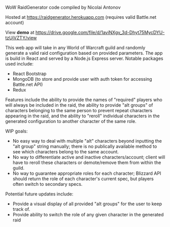 WoW RaidGenerator
code compiled by Nicolai Antonov

Hosted at https://raidgenerator.herokuapp.com (requires valid Battle.net account)

View **demo** at https://drive.google.com/file/d/1aviNXgv_3d-Dhyt75MycDYU-tzUjVZTY/view

This web app will take in any World of Warcraft guild and randomly generate a valid raid configuration based on provided parameters. The app is build in React and served by a Node.js Express server. Notable packages used include:
* React Bootstrap
* MongoDB (to store and provide user with auth token for accessing Battle.net API)
* Redux

Features include the ability to provide the names of "required" players who will always be included in the raid, the ability to provide "alt groups" of characters belonging to the same person to prevent repeat characters appearing in the raid, and the ability to "reroll" individual characters in the generated configuration to another character of the same role.

WIP goals:
 - No easy way to deal with multiple "alt" characters beyond inputting the "alt group" string manually; there is no publically available method to see which characters belong to the same account. 
 - No way to differentiate active and inactive characters/account; client will have to reroll these characters or demote/remove them from within the guild.
 - No way to guarantee appropriate roles for each character; Blizzard API should return the role of each character's current spec, but players often switch to secondary specs.

Potential future updates include:
 - Provide a visual display of all provided "alt groups" for the user to keep track of.
 - Provide ability to switch the role of any given character in the generated raid
